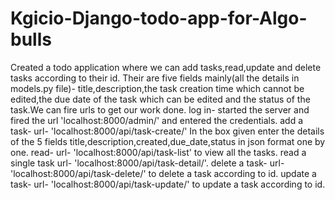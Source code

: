 # Kgicio-Django-todo-app-for-Algo-bulls
Created a todo application where we can add tasks,read,update and delete tasks according to their id. Their are five fields mainly(all the details in models.py file)-
title,description,the task creation time which cannot be edited,the due date of the task which can be edited and the status of the task.We can fire urls to get our work done.
log in-
started the server and fired the url 'localhost:8000/admin/' and entered the credentials.
add a task-
url- 'localhost:8000/api/task-create/'
In the box given enter the details of the 5 fields title,description,created,due_date,status in json format one by one.
read-
url- 'localhost:8000/api/task-list' to view all the tasks.
read a single task
url- 'localhost:8000/api/task-detail/<id>'.
delete a task-
url- 'localhost:8000/api/task-delete/<id>' to delete a task according to id.
update a task-
url- 'localhost:8000/api/task-update/<id>' to update a task according to id.
